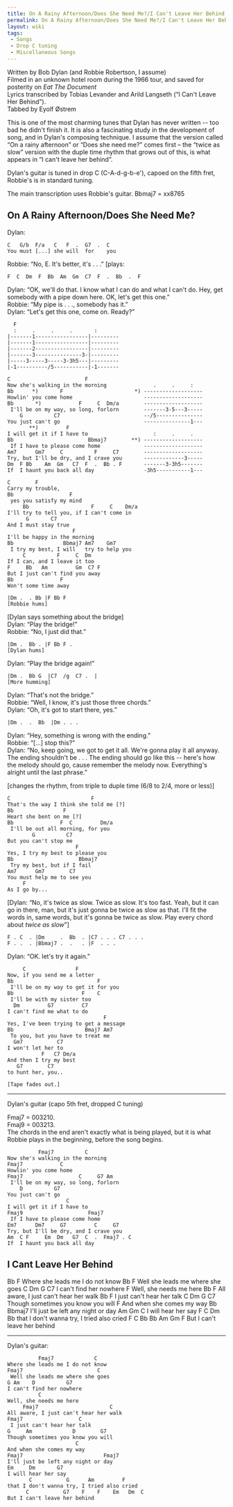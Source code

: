 ```yaml
---
title: On A Rainy Afternoon/Does She Need Me?/I Can't Leave Her Behind
permalink: On A Rainy Afternoon/Does She Need Me?/I Can't Leave Her Behind
layout: wiki
tags:
 - Songs
 - Drop C tuning
 - Miscellaneous Songs
---
```


Written by Bob Dylan (and Robbie Robertson, I assume)  
Filmed in an unknown hotel room during the 1966 tour, and saved for
posterity on *Eat The Document*  
Lyrics transcribed by Tobias Levander and Arild Langseth (“I Can't Leave
Her Behind”).  
Tabbed by Eyolf Østrem

This is one of the most charming tunes that Dylan has never written --
too bad he didn't finish it. It is also a fascinating study in the
development of song, and in Dylan's composing technique. I assume that
the version called “On a rainy afternoon” or “Does she need me?” comes
first – the “twice as slow” version with the duple time rhythm that
grows out of this, is what appears in “I can't leave her behind”.

Dylan's guitar is tuned in drop C (C-A-d-g-b-e'), capoed on the fifth
fret, Robbie's is in standard tuning.

The main transcription uses Robbie's guitar. Bbmaj7 = xx8765

<h2 class="songversion">
On A Rainy Afternoon/Does She Need Me?

</h2>
Dylan:

    C   G/b  F/a   C   F  .  G7  .  C
    You must [...] she will  for    you

Robbie: “No, E. It's better, it's . . .” [plays:

    F  C  Dm  F  Bb  Am  Gm  C7  F  .  Bb  .  F

Dylan: “OK, we'll do that. I know what I can do and what I can't do.
Hey, get somebody with a pipe down here. OK, let's get this one.”  
Robbie: “My pipe is . . ., somebody has it.”  
Dylan: “Let's get this one, come on. Ready?”

      F
      :     .     .     .       :
    |-------1-----------------|---------
    |-------1-----------------|---------
    |-------2-----------------|---------
    |-------3---------------3-|---------
    |-----3-----3-----3-3h5---|---------
    |-1----------/5-----------|-1-------

    C                        F
    Now she's walking in the morning               .     .     :
    Bb      *)       F                       *) -------------------
    Howlin' you come home                       -------------------
    Bb       *)            F     C  Dm/a        -------------------
     I'll be on my way, so long, forlorn        -------3-5---3-----
        G          C7                           --/5---------------
    You just can't go                           ---------------1---
           **)         F
    I will get it if I have to                     :     .     .
    Bb                        Bbmaj7        **) -------------------
     If I have to please come home              -------------------
    Am7      Gm7     C          F     C7        -------------------
    Try, but I'll be dry, and I crave you       -------------3-----
    Dm  F Bb    Am  Gm   C7  F  .  Bb . F       -------3-3h5-------
    If  I haunt you back all day                -3h5-----------1---

    C        F
    Carry my trouble,
    Bb                  F
     yes you satisfy my mind
         Bb                    F     C    Dm/a
    I'll try to tell you, if I can't come in
          G       C7
    And I must stay true
                         F
    I'll be happy in the morning
    Bb                Bbmaj7 Am7    Gm7
     I try my best, I will   try to help you
         C          F     C  Dm
    If I can, and I leave it too
    F     Bb   Am         Gm  C7 F
    But I just can't find you away
    Bb               F
    Won't some time away

    |Dm .  . Bb |F Bb F
    [Robbie hums]

[Dylan says something about the bridge]  
Dylan: “Play the bridge!”  
Robbie: “No, I just did that.”

    |Dm .  Bb . |F Bb F .
    [Dylan hums]

Dylan: “Play the bridge again!”

    |Dm .  Bb G  |C7  /g  C7 .  |
    [More humming]

Dylan: “That's not the bridge.”  
Robbie: “Well, I know, it's just those three chords.”  
Dylan: “Oh, it's got to start there, yes.”

    |Dm .  .  Bb  |Dm . . .

Dylan: “Hey, something is wrong with the ending.”  
Robbie: “[...] stop this?”  
Dylan: “No, keep going, we got to get it all. We're gonna play it all
anyway. The ending shouldn't be . . . The ending should go like this --
here's how the melody should go, cause remember the melody now.
Everything's alright until the last phrase.”

[changes the rhythm, from triple to duple time (6/8 to 2/4, more or
less)]

    C                          F
    That's the way I think she told me [?]
    Bb                F
    Heart she bent on me [?]
    Bb               F  C         Dm/a
     I'll be out all morning, for you
            G          C7
    But you can't stop me
                          F
    Yes, I try my best to please you
    Bb                     Bbmaj7
     Try my best, but if I fail
    Am7      Gm7        C7
    You must help me to see you
         F
    As I go by...

[Dylan: “No, it's twice as slow. Twice as slow. It's too fast. Yeah, but
it can go in there, man, but it's just gonna be twice as slow as that.
I'll fit the words in, same words, but it's gonna be twice as slow. Play
every chord about *twice as slow*”]

    F . C  . |Dm     .  Bb  . |C7 . . . C7 . . .
    F . .  . |Bbmaj7 .  .   . |F  . . .

Dylan: “OK. let's try it again.”

         C                F
    Now, if you send me a letter
    Bb                           F
     I'll be on my way to get it for you
    Bb                      F    C
     I'll be with my sister too
      Dm         G7         C7
    I can't find me what to do
                                   F
    Yes, I've been trying to get a message
    Bb                       Bmaj7 Am7
     To you, but you have to treat me
      Gm7           C7
    I won't let her to
               F   C7 Dm/a
    And then I try my best
       G7        C7
    to hunt her, you..

    [Tape fades out.]

* * * * *

Dylan's guitar (capo 5th fret, dropped C tuning)

Fmaj7 = 003210.  
Fmaj9 = 003213.  
The chords in the end aren't exactly what is being played, but it is
what Robbie plays in the beginning, before the song begins.

              Fmaj7          C
    Now she's walking in the morning
    Fmaj7            C
    Howlin' you come home
    Fmaj7                  C     G7 Am
     I'll be on my way, so long, forlorn
        D          G7
    You just can't go
                       C
    I will get it if I have to
    Fmaj9                     Fmaj7
     If I have to please come home
    Em7      Dm7     G7         C     G7
    Try, but I'll be dry, and I crave you
    Am  C F     Em  Dm   G7  C  .  Fmaj7 . C
    If  I haunt you back all day

<h2 class="songversion">
I Cant Leave Her Behind

</h2>
              Bb                F
    Where she leads me I do not know
    Bb                          F
    Well she leads me where she goes
    C Dm    G          C7
    I can't find her nowhere
              F
    Well, she needs me here
         Bb                          F
    All aware, I just can't hear her walk
    Bb                     F
     I just can't hear her talk
    C     Dm             G        C7
    Though sometimes you know you will
                          F
    And when she comes my way
    Bb                             Bbmaj7
    I'll just be left any night or day
    Am     Gm       C
    I will hear her say
           F           C      Dm         Bb
    that I don't wanna try, I tried also cried
          F           C     Bb   Bb  Am   Gm  F
    But I can't leave her behind

* * * * *

Dylan's guitar:

              Fmaj7             C
    Where she leads me I do not know
    Fmaj7                        C
     Well she leads me where she goes
    G Am    D          G7
    I can't find her nowhere
              C
    Well, she needs me here
         Fmaj7                       C
    All aware, I just can't hear her walk
    Fmaj7                  C
     I just can't hear her talk
    G     Am             D        G7
    Though sometimes you know you will
                          C
    And when she comes my way
    Fmaj7                          Fmaj7
    I'll just be left any night or day
    Em     Dm       G7
    I will hear her say
           C           G      Am         F
    that I don't wanna try, I tried also cried
          C           G7    F    F    Em   Dm  C
    But I can't leave her behind
